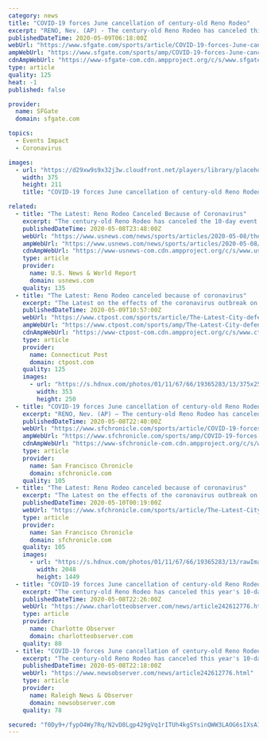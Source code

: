 ```yaml
---
category: news
title: "COVID-19 forces June cancellation of century-old Reno Rodeo"
excerpt: "RENO, Nev. (AP) - The century-old Reno Rodeo has canceled this year's 10-day event in June due to the new coronavirus outbreak. Reno Rodeo President Craig Downie said in a letter to the rodeo's board of directors on Thursday that canceling the event scheduled June 18-27 is necessary to ensure the safety of participants,"
publishedDateTime: 2020-05-09T06:18:00Z
webUrl: "https://www.sfgate.com/sports/article/COVID-19-forces-June-cancellation-of-century-old-15257913.php"
ampWebUrl: "https://www.sfgate.com/sports/amp/COVID-19-forces-June-cancellation-of-century-old-15257913.php"
cdnAmpWebUrl: "https://www-sfgate-com.cdn.ampproject.org/c/s/www.sfgate.com/sports/amp/COVID-19-forces-June-cancellation-of-century-old-15257913.php"
type: article
quality: 125
heat: -1
published: false

provider:
  name: SFGate
  domain: sfgate.com

topics:
  - Events Impact
  - Coronavirus

images:
  - url: "https://d29xw9s9x32j3w.cloudfront.net/players/library/placeholder.png"
    width: 375
    height: 211
    title: "COVID-19 forces June cancellation of century-old Reno Rodeo"

related:
  - title: "The Latest: Reno Rodeo Canceled Because of Coronavirus"
    excerpt: "The century-old Reno Rodeo has canceled the 10-day event in June because of the coronavirus pandemic. Reno Rodeo President Craig Downie said in a letter to the rodeo’s board of directors that canceling the event scheduled for June 18-27 was necessary to ensure the safety of participants,"
    publishedDateTime: 2020-05-08T23:48:00Z
    webUrl: "https://www.usnews.com/news/sports/articles/2020-05-08/the-latest-city-defender-walker-says-he-is-being-harassed"
    ampWebUrl: "https://www.usnews.com/news/sports/articles/2020-05-08/the-latest-city-defender-walker-says-he-is-being-harassed?context=amp"
    cdnAmpWebUrl: "https://www-usnews-com.cdn.ampproject.org/c/s/www.usnews.com/news/sports/articles/2020-05-08/the-latest-city-defender-walker-says-he-is-being-harassed?context=amp"
    type: article
    provider:
      name: U.S. News & World Report
      domain: usnews.com
    quality: 135
  - title: "The Latest: Reno Rodeo canceled because of coronavirus"
    excerpt: "The Latest on the effects of the coronavirus outbreak on sports around the world: ___ The century-old Reno Rodeo has canceled the 10-day event in June because of the coronavirus pandemic. Reno Rodeo President Craig Downie said in a letter to the rodeo's board of directors that canceling the event scheduled for June 18-27 was necessary to ensure the safety of participants,"
    publishedDateTime: 2020-05-09T10:57:00Z
    webUrl: "https://www.ctpost.com/sports/article/The-Latest-City-defender-Walker-says-he-is-being-15255984.php"
    ampWebUrl: "https://www.ctpost.com/sports/amp/The-Latest-City-defender-Walker-says-he-is-being-15255984.php"
    cdnAmpWebUrl: "https://www-ctpost-com.cdn.ampproject.org/c/s/www.ctpost.com/sports/amp/The-Latest-City-defender-Walker-says-he-is-being-15255984.php"
    type: article
    provider:
      name: Connecticut Post
      domain: ctpost.com
    quality: 125
    images:
      - url: "https://s.hdnux.com/photos/01/11/67/66/19365283/13/375x250.jpg"
        width: 353
        height: 250
  - title: "COVID-19 forces June cancellation of century-old Reno Rodeo"
    excerpt: "RENO, Nev. (AP) — The century-old Reno Rodeo has canceled this year's 10-day event in June due to the new coronavirus outbreak. Reno Rodeo President Craig Downie said in a letter to the rodeo's board of directors on Thursday that canceling the event scheduled June 18-27 is necessary to ensure the safety of participants,"
    publishedDateTime: 2020-05-08T22:40:00Z
    webUrl: "https://www.sfchronicle.com/sports/article/COVID-19-forces-June-cancellation-of-century-old-15257913.php"
    ampWebUrl: "https://www.sfchronicle.com/sports/amp/COVID-19-forces-June-cancellation-of-century-old-15257913.php"
    cdnAmpWebUrl: "https://www-sfchronicle-com.cdn.ampproject.org/c/s/www.sfchronicle.com/sports/amp/COVID-19-forces-June-cancellation-of-century-old-15257913.php"
    type: article
    provider:
      name: San Francisco Chronicle
      domain: sfchronicle.com
    quality: 105
  - title: "The Latest: Reno Rodeo canceled because of coronavirus"
    excerpt: "The Latest on the effects of the coronavirus outbreak on sports around the world: ___ The century-old Reno Rodeo has canceled the 10-day event in June because of the coronavirus pandemic. Reno Rodeo President Craig Downie said in a letter to the rodeo’s board of directors that canceling the event scheduled for June 18-27 was necessary to ensure the safety of participants,"
    publishedDateTime: 2020-05-10T00:19:00Z
    webUrl: "https://www.sfchronicle.com/sports/article/The-Latest-City-defender-Walker-says-he-is-being-15255984.php"
    type: article
    provider:
      name: San Francisco Chronicle
      domain: sfchronicle.com
    quality: 105
    images:
      - url: "https://s.hdnux.com/photos/01/11/67/66/19365283/13/rawImage.jpg"
        width: 2048
        height: 1449
  - title: "COVID-19 forces June cancellation of century-old Reno Rodeo | Charlotte Observer"
    excerpt: "The century-old Reno Rodeo has canceled this year's 10-day event in June due to the new coronavirus outbreak. Reno Rodeo President Craig Downie said in a letter to the rodeo's board of directors on Thursday that canceling the event scheduled June 18-27 is necessary to ensure the safety of participants, fans, vendors, sponsors and volunteers."
    publishedDateTime: 2020-05-08T22:26:00Z
    webUrl: "https://www.charlotteobserver.com/news/article242612776.html"
    type: article
    provider:
      name: Charlotte Observer
      domain: charlotteobserver.com
    quality: 80
  - title: "COVID-19 forces June cancellation of century-old Reno Rodeo | Raleigh News & Observer"
    excerpt: "The century-old Reno Rodeo has canceled this year's 10-day event in June due to the new coronavirus outbreak. Reno Rodeo President Craig Downie said in a letter to the rodeo's board of directors on Thursday that canceling the event scheduled June 18-27 is necessary to ensure the safety of participants,"
    publishedDateTime: 2020-05-08T22:18:00Z
    webUrl: "https://www.newsobserver.com/news/article242612776.html"
    type: article
    provider:
      name: Raleigh News & Observer
      domain: newsobserver.com
    quality: 78

secured: "f0Dy9+/fypO4Wy7Rq/N2vD8Lgp429gVq1rITUh4kgSYsinQWW3LAOG6sIXsA16aozJWHuhZpnAn8PY335weYz98fucIAf/EwhqezKF3hRbcHVnDrvlQhsLNr0JPBiWLg8i0pxasC/PXL93YQvHLqB1yRItG+OcuQAIpz1oZPbyTcomtk8qElpfTwVlyGHXynBJzKfRJIjCRRLyCoy5cooh0CQRvMIZyOAT29VCn6Md9vIHwM1VHxfY9SSBjAebaUSv3EaXrNUrO4DooBWh2HUgV0YTXlU2t9Tkk33VU9Sub8GG3kIDrfCV1cgMhqVbWG;DIRDFBalBJVfd1XLhoMtnQ=="
---
```


